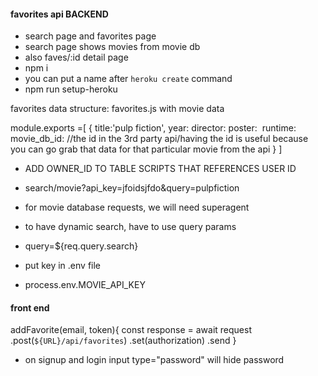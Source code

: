 #### favorites api BACKEND
* search page and favorites page
* search page shows movies from movie db
* also faves/:id detail page
* npm i
* you can put a name after `heroku create` <name> command
* npm run setup-heroku

favorites data structure:
favorites.js with movie data

module.exports =[
    {
        title:'pulp fiction',
        year:
        director:
        poster: <image url>
        runtime: 
        movie_db_id: //the id in the 3rd party api/having the id is useful because you can go grab that data for that particular movie from the api
    }
]

* ADD OWNER_ID TO TABLE SCRIPTS THAT REFERENCES USER ID

* search/movie?api_key=jfoidsjfdo&query=pulpfiction

* for movie database requests, we will need superagent

* to have dynamic search, have to use query params
* query=${req.query.search}
* put key in .env file
* process.env.MOVIE_API_KEY

#### front end
addFavorite(email, token){
    const response = await request
    .post(`${URL}/api/favorites`)
    .set(authorization)
    .send
}

* on signup and login input type="password" will hide password
